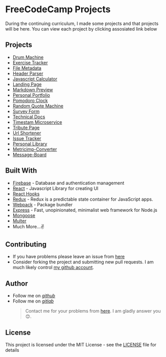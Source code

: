 # FreeCodeCamp Projects

During the continuing curriculum, I made some projects and that projects will be here. You can view each project by clicking assosiated link below

## Projects

- [Drum Machine](https://github.com/afozbek/freeCodeCamp-projects/tree/master/Drum-Machine)
- [Exercise Tracker](https://github.com/afozbek/freeCodeCamp-projects/tree/master/Exercise-Tracker)
- [File Metadata](https://github.com/afozbek/freeCodeCamp-projects/tree/master/File-Metadata)
- [Header Parser](https://github.com/afozbek/freeCodeCamp-projects/tree/master/Header-Parser)
- [Javascript Calculator](https://github.com/afozbek/freeCodeCamp-projects/tree/master/Javascript-Calculator)
- [Landing Page](https://github.com/afozbek/freeCodeCamp-projects/tree/master/Landing-Page)
- [Markdown Preview](https://github.com/afozbek/freeCodeCamp-projects/tree/master/Markdown-Preview)
- [Personal Portfolio](https://github.com/afozbek/freeCodeCamp-projects/tree/master/Personal-Portfolio)
- [Pomodoro Clock](https://github.com/afozbek/freeCodeCamp-projects/tree/master/Pomodoro-Clock)
- [Random Quote Machine](https://github.com/afozbek/freeCodeCamp-projects/tree/master/Random-Quote-Machine)
- [Survey Form](https://github.com/afozbek/freeCodeCamp-projects/tree/master/Survey-Form)
- [Technical Docs](https://github.com/afozbek/freeCodeCamp-projects/tree/master/Tecnical-Docs)
- [Timestam Microservice](https://github.com/afozbek/freeCodeCamp-projects/tree/master/Timestamp-Microservice)
- [Tribute Page](https://github.com/afozbek/freeCodeCamp-projects/tree/master/Tribute-Page)
- [Url Shortener](https://github.com/afozbek/freeCodeCamp-projects/tree/master/Url-Shortener)
- [Issue Tracker](https://github.com/afozbek/freeCodeCamp-projects/tree/master/Issue-Tracker)
- [Personal Library](https://github.com/afozbek/freeCodeCamp-projects/tree/master/Personal-Library)
- [Metricimp-Converter](https://github.com/afozbek/freeCodeCamp-projects/tree/master/Metricimp-Converter)
- [Message-Board](https://github.com/afozbek/freeCodeCamp-projects/tree/master/Message-Board)


## Built With

- [Firebase](https://firebase.google.com/) - Database and authentication management
- [React](https://reactjs.org/) - Javascript Library for creating UI
- [React Hooks](https://reactjs.org/docs/hooks-intro.html)
- [Redux](https://redux.js.org/) - Redux is a predictable state container for JavaScript apps.
- [Webpack](https://webpack.js.org/) - Package bundler
- [Express](https://expressjs.com/) - Fast, unopinionated, minimalist web framework for Node.js
- [Mongoose](https://mongoosejs.com/)
- [Multer](https://www.npmjs.com/package/multer)
- Much More...✌

## Contributing

- If you have problems please leave an issue from [here](https://github.com/afozbek/freeCodeCamp-projects/issues)
- Consider forking the project and submitting new pull requests. I am much likely control [my github account](https://github.com/afozbek).

## Author

- Follow me on [_github_](https://github.com/afozbek)
- Follow me on [_gitlab_](https://gitlab.com/afozbek)
  > Contact me for your problems from [here](mailto:furkanozbek1995@gmail.com). I am gladly answer you 😊.

## License

This project is licensed under the MIT License - see the [LICENSE](LICENSE) file for details
